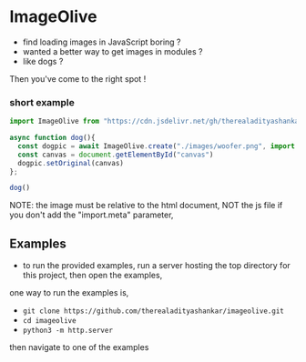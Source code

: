 # ImageOlive

- find loading images in JavaScript boring ?
- wanted a better way to get images in modules ?
- like dogs ?

Then you've come to the right spot !

### short example

```js
import ImageOlive from "https://cdn.jsdelivr.net/gh/therealadityashankar/imageolive@0.0.4/imageOlive.js";

async function dog(){
  const dogpic = await ImageOlive.create("./images/woofer.png", import.meta.url)
  const canvas = document.getElementById("canvas")
  dogpic.setOriginal(canvas)
};

dog()
```

NOTE: the image must be relative to the html document, NOT the js file if you don't add the "import.meta" parameter,


## Examples

- to run the provided examples, run a server hosting the top directory for this project, then open the examples,

one way to run the examples is,

- `git clone https://github.com/therealadityashankar/imageolive.git`
- `cd imageolive`
- `python3 -m http.server`

then navigate to one of the examples
